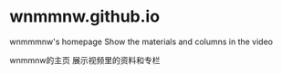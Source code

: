 # wnmmnw.github.io
wnmmmnw's homepage
Show the materials and columns in the video

wnmmnw的主页
展示视频里的资料和专栏